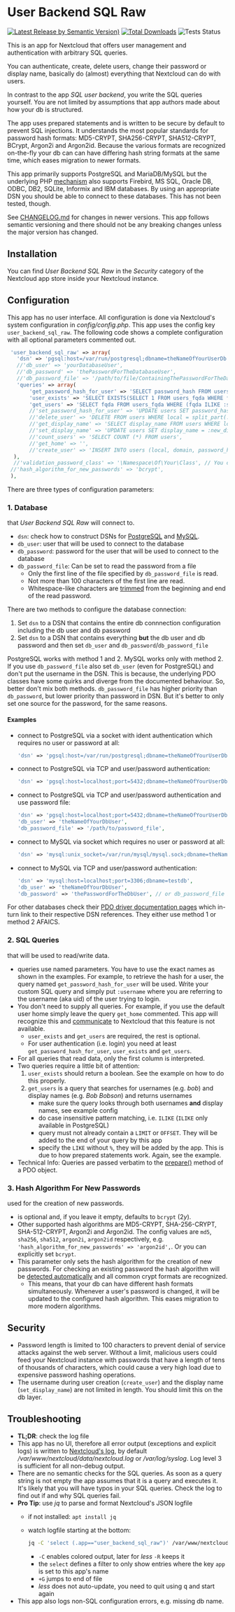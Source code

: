 # User Backend SQL Raw

[![Latest Release by Semantic Version)](https://img.shields.io/github/v/release/PanCakeConnaisseur/user_backend_sql_raw?sort=semver)](https://github.com/PanCakeConnaisseur/user_backend_sql_raw/releases)
[![Total Downloads](https://img.shields.io/github/downloads/PanCakeConnaisseur/user_backend_sql_raw/total)](https://github.com/PanCakeConnaisseur/user_backend_sql_raw/releases)
![Tests Status](https://img.shields.io/github/actions/workflow/status/PanCakeConnaisseur/user_backend_sql_raw/tests.yml?branch=master)

This is an app for Nextcloud that offers user management and authentication with
arbitrary SQL queries.

You can authenticate, create, delete users, change their password or display
name, basically do (almost) everything that Nextcloud can do with users.

In contrast to the app *SQL user backend*, you write the SQL queries yourself.
You are not limited by assumptions that app authors made about how your db is
structured.

The app uses prepared statements and is written to be secure by default to
prevent SQL injections. It understands the most popular standards for password
hash formats: MD5-CRYPT, SHA256-CRYPT, SHA512-CRYPT, BCrypt, Argon2i and
Argon2id. Because the various formats are recognized on-the-fly your db can can
have differing hash string formats at the same time, which eases migration to
newer formats.

This app primarily supports PostgreSQL and MariaDB/MySQL but the underlying PHP
[mechanism](https://www.php.net/manual/en/pdo.drivers.php) also supports
Firebird, MS SQL, Oracle DB, ODBC, DB2, SQLite, Informix and IBM databases. By
using an appropriate DSN you should be able to connect to these databases. This
has not been tested, though.

See [CHANGELOG.md](CHANGELOG.md) for changes in newer versions. This app follows
semantic versioning and there should not be any breaking changes unless the
major version has changed.

## Installation

You can find *User Backend SQL Raw* in the *Security* category of the Nextcloud
app store inside your Nextcloud instance.

## Configuration

This app has no user interface. All configuration is done via Nextcloud's system
 configuration in *config/config.php*. This app uses the config key
 `user_backend_sql_raw`. The following code shows a complete configuration with
 all optional parameters commented out.

```php
 'user_backend_sql_raw' => array(
   'dsn' => 'pgsql:host=/var/run/postgresql;dbname=theNameOfYourUserDb',
   //'db_user' => 'yourDatabaseUser',
   //'db_password' => 'thePasswordForTheDatabaseUser',
   //'db_password_file' => '/path/to/file/ContainingThePasswordForTheDatabaseUser',
   'queries' => array(
       'get_password_hash_for_user' => 'SELECT password_hash FROM users_fqda WHERE fqda = :username',
       'user_exists' => 'SELECT EXISTS(SELECT 1 FROM users_fqda WHERE fqda = :username)',
       'get_users' => 'SELECT fqda FROM users_fqda WHERE (fqda ILIKE :search) OR (display_name ILIKE :search)',
       //'set_password_hash_for_user' => 'UPDATE users SET password_hash = :new_password_hash WHERE local = split_part(:username, \'@\', 1) AND domain = split_part(:username, \'@\', 2)',
       //'delete_user' => 'DELETE FROM users WHERE local = split_part(:username, \'@\', 1) AND domain = split_part(:username, \'@\', 2)',
       //'get_display_name' => 'SELECT display_name FROM users WHERE local = split_part(:username, \'@\', 1) AND domain = split_part(:username, \'@\', 2)',
       //'set_display_name' => 'UPDATE users SET display_name = :new_display_name WHERE local = split_part(:username, \'@\', 1) AND domain = split_part(:username, \'@\', 2)',
       //'count_users' => 'SELECT COUNT (*) FROM users',
       //'get_home' => '',
       //'create_user' => 'INSERT INTO users (local, domain, password_hash) VALUES (split_part(:username, \'@\', 1), split_part(:username, \'@\', 2), :password_hash)',
  ),
  //'validation_password_class' => '\Namespace\Of\Your\Class', // You can create a class that implements `\OCA\UserBackendSqlRaw\IHashPassword`
 //'hash_algorithm_for_new_passwords' => 'bcrypt',
 ),
 ```

There are three types of configuration parameters:

### 1. Database

that *User Backend SQL Raw* will connect to.

* `dsn`: check how to construct DSNs for [PostgreSQL](https://www.php.net/manual/en/ref.pdo-pgsql.connection.php) and [MySQL](https://www.php.net/manual/en/ref.pdo-mysql.connection.php).
* `db_user`: user that will be used to connect to the database
* `db_password`: password for the user that will be used to connect to the database
* `db_password_file`: Can be set to read the password from a file
  * Only the first line of the file specified by `db_password_file` is read.
  * Not more than 100 characters of the first line are read.
  * Whitespace-like characters are [trimmed](https://www.php.net/manual/en/function.trim.php) from
    the beginning and end of the read password.

There are two methods to configure the database connection:

1. Set `dsn` to a DSN that contains the entire db connnection configuration including the db user and db password
2. Set `dsn` to a DSN that contains everything **but** the db user and db password and then set `db_user` and `db_password`/`db_password_file`

PostgreSQL works with method 1 and 2. MySQL works only with method 2. If you use `db_password_file` also set `db_user` (even for PostgreSQL) and don't put the username in the DSN. This is because, the underlying PDO classes have some quirks and diverge from the documented behaviour. So, better don't mix both methods. `db_password_file` has higher priority than `db_password`, but lower priority than password in DSN. But it's better to only set one source for the password, for the same reasons.

#### Examples

* connect to PostgreSQL via a socket with ident authentication which requires no user or password at all:

  ```php
  'dsn' => 'pgsql:host=/var/run/postgresql;dbname=theNameOfYourUserDb',
  ```

* connect to PostgreSQL via TCP and user/password authentication:
  ```php
  'dsn' => 'pgsql:host=localhost;port=5432;dbname=theNameOfYourUserDb;user=theNameOfYourDbUser;password=thePasswordForTheDbUser',
  ```
* connect to PostgreSQL via TCP and user/password authentication and use password file:

  ```php
  'dsn' => 'pgsql:host=localhost;port=5432;dbname=theNameOfYourUserDb',
  'db_user' => 'theNameOfYourDbUser',
  'db_password_file' => '/path/to/password_file',
  ```

* connect to MySQL via socket which requires no user or password at all:

  ```php
  'dsn' => 'mysql:unix_socket=/var/run/mysql/mysql.sock;dbname=theNameOfYourUserDb',
  ```
  
* connect to MySQL via TCP and user/password authentication:

  ```php
  'dsn' => 'mysql:host=localhost;port=3306;dbname=testdb',
  'db_user' => 'theNameOfYourDbUser',
  'db_password' => 'thePasswordForTheDbUser', // or db_password_file instead
  ```

For other databases check their [PDO driver documentation pages](https://www.php.net/manual/en/pdo.drivers.php) which in-turn link to their respective DSN references. They either use method 1 or method 2 AFAICS.

### 2. SQL Queries

that will be used to read/write data.

* queries use named parameters. You have to use the exact names as shown in the examples. For
 example, to retrieve the hash for a user, the query named `get_password_hash_for_user` will be
 used. Write your custom SQL query and simply put `:username` where you are referring to the
 username (aka uid) of the user trying to login.
* You don't need to supply all queries. For example, if you use the default user home simply leave
 the query `get_home` commented. This app will recognize this and
 [communicate](https://github.com/nextcloud/server/blob/316acc3cc313f4333fe29d136f9124f163b40dec/lib/public/UserInterface.php#L47)
 to Nextcloud that this feature is not available.
  * `user_exists` and `get_users` are required, the rest is optional.
  * For user authentication (i.e. login) you need at least `get_password_hash_for_user`,
    `user_exists` and `get_users`.
* For all queries that read data, only the first column is interpreted.
* Two queries require a little bit of attention:
    1. `user_exists` should return a boolean. See the example on how to do this properly.
    2. `get_users` is a query that searches for usernames (e.g. *bob*) and display names (e.g. *Bob
       Bobson*) and returns usernames
        * make sure the query looks through both usernames **and** display names, see example config
        * do case insensitive pattern matching, i.e. `ILIKE` (`ILIKE` only available in PostgreSQL)
        * query must not already contain a `LIMIT` or `OFFSET`. They will be added to the end of
          your query by this app
        * specify the `LIKE` without `%`, they will be added by the app. This is due to how prepared
          statements work. Again, see the example.
* Technical Info: Queries are passed verbatim to the
    [prepare()](http://php.net/manual/en/pdo.prepare.php) method of a PDO object.

### 3. Hash Algorithm For New Passwords

used for the creation of new passwords.

* is optional and, if you leave it empty, defaults to `bcrypt` ($2y$).
* Other supported hash algorithms are MD5-CRYPT, SHA-256-CRYPT, SHA-512-CRYPT, Argon2i and Argon2id.
The config values are `md5`, `sha256`, `sha512`, `argon2i`, `argon2id` respectively, e.g.
  `'hash_algorithm_for_new_passwords' => 'argon2id',`. Or you can explicitly set `bcrypt`.
* This parameter only sets the hash algorithm for the creation of new passwords. For
 checking an existing password the hash algorithm will be [detected automatically](http://php.net/manual/en/function.password-verify.php)
 and all common crypt formats are recognized.
  * This means, that your db can have different hash formats simultaneously. Whenever a
    user's password is changed, it will be updated to the configured hash algorithm. This eases
     migration to more modern algorithms.

## Security

* Password length is limited to 100 characters to prevent denial of service attacks against the
web server. Without a limit, malicious users could feed your Nextcloud instance with passwords that have a length of tens of thousands of characters, which could cause a very
 high load due to expensive password hashing operations.
* The username during user creation (`create_user`) and the display name (`set_display_name`) are
 not limited in length. You should limit this on the db layer.

## Troubleshooting

* **TL;DR**: check the log file
* This app has no UI, therefore all error output (exceptions and explicit logs) is written to [Nextcloud's log](https://docs.nextcloud.com/server/latest/admin_manual/configuration_server/logging_configuration.html),
by default  */var/www/nextcloud/data/nextcloud.log* or */var/log/syslog*. Log level 3 is sufficient for all non-debug output.
* There are no semantic checks for the SQL queries. As soon as a query string
  is not empty the app assumes that it is a query and executes it. It's likely that you will
  have typos in your SQL queries. Check the log to find out if and why SQL queries fail.
* **Pro Tip**: use *jq* to parse and format Nextcloud's JSON logfile
  * if not installed: `apt install jq`
  * watch logfile starting at the bottom:

    ```bash
    jq -C 'select (.app=="user_backend_sql_raw")' /var/www/nextcloud/data/nextcloud.log  | less -R +G
    ```

    * `-C` enables colored output, later for *less* `-R` keeps it
    * the `select` defines a filter to only show entries where the key `app` is set to this app's name
    * `+G` jumps to end of file
    * *less* does not auto-update, you need to quit using <kbd>q</kbd> and start again
* This app also logs non-SQL configuration errors, e.g. missing db name.
